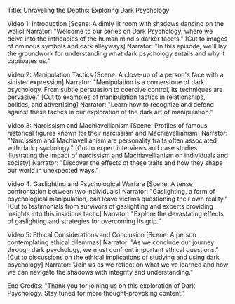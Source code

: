 Title: Unraveling the Depths: Exploring Dark Psychology

Video 1: Introduction
[Scene: A dimly lit room with shadows dancing on the walls]
Narrator: "Welcome to our series on Dark Psychology, where we delve into the intricacies of the human mind's darker facets."
[Cut to images of ominous symbols and dark alleyways]
Narrator: "In this episode, we'll lay the groundwork for understanding what dark psychology entails and why it captivates us."

Video 2: Manipulation Tactics
[Scene: A close-up of a person's face with a sinister expression]
Narrator: "Manipulation is a cornerstone of dark psychology. From subtle persuasion to coercive control, its techniques are pervasive."
[Cut to examples of manipulation tactics in relationships, politics, and advertising]
Narrator: "Learn how to recognize and defend against these tactics in our exploration of the dark art of manipulation."

Video 3: Narcissism and Machiavellianism
[Scene: Profiles of famous historical figures known for their narcissism and Machiavellianism]
Narrator: "Narcissism and Machiavellianism are personality traits often associated with dark psychology."
[Cut to expert interviews and case studies illustrating the impact of narcissism and Machiavellianism on individuals and society]
Narrator: "Discover the effects of these traits and how they shape our world in unexpected ways."

Video 4: Gaslighting and Psychological Warfare
[Scene: A tense confrontation between two individuals]
Narrator: "Gaslighting, a form of psychological manipulation, can leave victims questioning their own reality."
[Cut to testimonials from survivors of gaslighting and experts providing insights into this insidious tactic]
Narrator: "Explore the devastating effects of gaslighting and strategies for overcoming its grip."

Video 5: Ethical Considerations and Conclusion
[Scene: A person contemplating ethical dilemmas]
Narrator: "As we conclude our journey through dark psychology, we must confront important ethical questions."
[Cut to discussions on the ethical implications of studying and using dark psychology]
Narrator: "Join us as we reflect on what we've learned and how we can navigate the shadows with integrity and understanding."

End Credits: "Thank you for joining us on this exploration of Dark Psychology. Stay tuned for more thought-provoking content."
